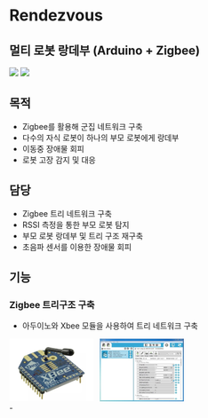 # Rendezvous

## 멀티 로봇 랑데부 (Arduino + Zigbee)
<div>
<img src="https://img.shields.io/badge/Arduino-00979D?style=for-the-badge&logo=Arduino&logoColor=white"/>
<img src="https://img.shields.io/badge/Zigbee-EB0443?style=for-the-badge&logo=Zigbee&logoColor=white"/>
</div>

## 목적
- Zigbee를 활용해 군집 네트워크 구축
- 다수의 자식 로봇이 하나의 부모 로봇에게 랑데부
- 이동중 장애물 회피
- 로봇 고장 감지 및 대응

## 담당
- Zigbee 트리 네트워크 구축 
- RSSI 측정을 통한 부모 로봇 탐지
- 부모 로봇 랑데부 및 트리 구조 재구축
- 초음파 센서를 이용한 장애물 회피

## 기능

### Zigbee 트리구조 구축
- 아두이노와 Xbee 모듈을 사용하여 트리 네트워크 구축
<div>
<img src="https://github.com/cjk09083/Rendezvous/blob/main/사진%26영상/Xbee.jpg" width="30%"/> &nbsp;
<img src="https://github.com/cjk09083/Rendezvous/blob/main/사진%26영상/XCTU.jpg" width="30%"/> &nbsp;
</div>
- 

